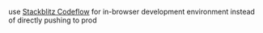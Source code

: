 use [Stackblitz Codeflow](https://pr.new/Pridecraft-Studios/website) for in-browser development environment instead of directly pushing to prod